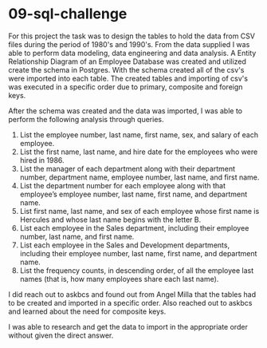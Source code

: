 # 09-sql-challenge

For this project the task was to design the tables to hold the data from CSV files during the period of 1980's and 1990's.  From the data supplied I was able to perform data modeling, data engineering and data analysis.  A Entity Relationship Diagram of an Employee Database was created and utilized create the schema in Postgres.  With the schema created all of the csv's were imported into each table.  The created tables and importing of csv's was executed in a specific order due to primary, composite and foreign keys.

After the schema was created and the data was imported, I was able to perform the following analysis through queries.

1. List the employee number, last name, first name, sex, and salary of each employee.
2. List the first name, last name, and hire date for the employees who were hired in 1986.
3. List the manager of each department along with their department number, department name, employee number, last name, and first name.
4. List the department number for each employee along with that employee’s employee number, last name, first name, and department name.
5. List first name, last name, and sex of each employee whose first name is Hercules and whose last name begins with the letter B.
6. List each employee in the Sales department, including their employee number, last name, and first name.
7. List each employee in the Sales and Development departments, including their employee number, last name, first name, and department name.
8. List the frequency counts, in descending order, of all the employee last names (that is, how many employees share each last name).

I did reach out to askbcs and found out from Angel Milla that the tables had to be created and imported in a specific order.
Also reached out to askbcs and learned about the need for composite keys.

I was able to research and get the data to import in the appropriate order without given the direct answer.
